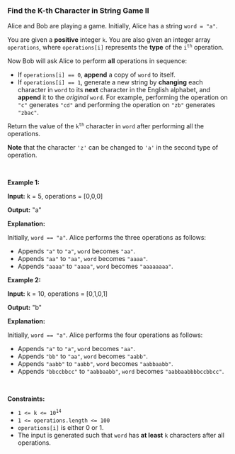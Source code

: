 
<h3>Find the K-th Character in String Game II</h3>
<div><p>Alice and Bob are playing a game. Initially, Alice has a string <code>word = "a"</code>.</p>
<p>You are given a <strong>positive</strong> integer <code>k</code>. You are also given an integer array <code>operations</code>, where <code>operations[i]</code> represents the <strong>type</strong> of the <code>i<sup>th</sup></code> operation.</p>
<p>Now Bob will ask Alice to perform <strong>all</strong> operations in sequence:</p>
<ul>
<li>If <code>operations[i] == 0</code>, <strong>append</strong> a copy of <code>word</code> to itself.</li>
<li>If <code>operations[i] == 1</code>, generate a new string by <strong>changing</strong> each character in <code>word</code> to its <strong>next</strong> character in the English alphabet, and <strong>append</strong> it to the <em>original</em> <code>word</code>. For example, performing the operation on <code>"c"</code> generates <code>"cd"</code> and performing the operation on <code>"zb"</code> generates <code>"zbac"</code>.</li>
</ul>
<p>Return the value of the <code>k<sup>th</sup></code> character in <code>word</code> after performing all the operations.</p>
<p><strong>Note</strong> that the character <code>'z'</code> can be changed to <code>'a'</code> in the second type of operation.</p>
<p> </p>
<p><strong>Example 1:</strong></p>
<div class="example-block">
<p><strong>Input:</strong> <span class="example-io">k = 5, operations = [0,0,0]</span></p>
<p><strong>Output:</strong> <span class="example-io">"a"</span></p>
<p><strong>Explanation:</strong></p>
<p>Initially, <code>word == "a"</code>. Alice performs the three operations as follows:</p>
<ul>
<li>Appends <code>"a"</code> to <code>"a"</code>, <code>word</code> becomes <code>"aa"</code>.</li>
<li>Appends <code>"aa"</code> to <code>"aa"</code>, <code>word</code> becomes <code>"aaaa"</code>.</li>
<li>Appends <code>"aaaa"</code> to <code>"aaaa"</code>, <code>word</code> becomes <code>"aaaaaaaa"</code>.</li>
</ul>
</div>
<p><strong>Example 2:</strong></p>
<div class="example-block">
<p><strong>Input:</strong> <span class="example-io">k = 10, operations = [0,1,0,1]</span></p>
<p><strong>Output:</strong> <span class="example-io">"b"</span></p>
<p><strong>Explanation:</strong></p>
<p>Initially, <code>word == "a"</code>. Alice performs the four operations as follows:</p>
<ul>
<li>Appends <code>"a"</code> to <code>"a"</code>, <code>word</code> becomes <code>"aa"</code>.</li>
<li>Appends <code>"bb"</code> to <code>"aa"</code>, <code>word</code> becomes <code>"aabb"</code>.</li>
<li>Appends <code>"aabb"</code> to <code>"aabb"</code>, <code>word</code> becomes <code>"aabbaabb"</code>.</li>
<li>Appends <code>"bbccbbcc"</code> to <code>"aabbaabb"</code>, <code>word</code> becomes <code>"aabbaabbbbccbbcc"</code>.</li>
</ul>
</div>
<p> </p>
<p><strong>Constraints:</strong></p>
<ul>
<li><code>1 &lt;= k &lt;= 10<sup>14</sup></code></li>
<li><code>1 &lt;= operations.length &lt;= 100</code></li>
<li><code>operations[i]</code> is either 0 or 1.</li>
<li>The input is generated such that <code>word</code> has <strong>at least</strong> <code>k</code> characters after all operations.</li>
</ul>
</div>
